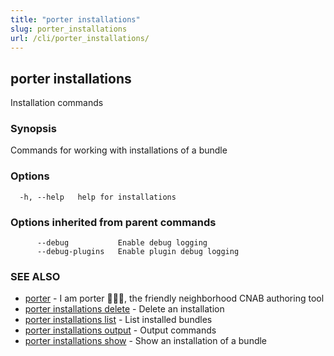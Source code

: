 ```yaml
---
title: "porter installations"
slug: porter_installations
url: /cli/porter_installations/
---
```

## porter installations

Installation commands

### Synopsis

Commands for working with installations of a bundle

### Options

```
  -h, --help   help for installations
```

### Options inherited from parent commands

```
      --debug           Enable debug logging
      --debug-plugins   Enable plugin debug logging
```

### SEE ALSO

* [porter](/cli/porter/)	 - I am porter 👩🏽‍✈️, the friendly neighborhood CNAB authoring tool
* [porter installations delete](/cli/porter_installations_delete/)	 - Delete an installation
* [porter installations list](/cli/porter_installations_list/)	 - List installed bundles
* [porter installations output](/cli/porter_installations_output/)	 - Output commands
* [porter installations show](/cli/porter_installations_show/)	 - Show an installation of a bundle

